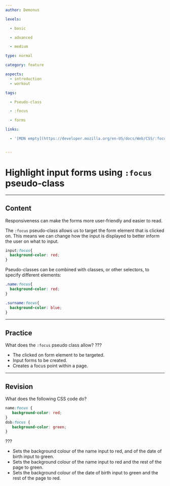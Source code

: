 ```yaml
---
author: Demonus

levels:

  - basic

  - advanced

  - medium

type: normal

category: feature

aspects:
  - introduction
  - workout

tags:

  - Pseudo-class

  - :focus

  - forms

links:

  - '[MDN empty](https://developer.mozilla.org/en-US/docs/Web/CSS/:focus)[documentation}'


---
```


# Highlight input forms using `:focus` pseudo-class

---
## Content

Responsiveness can make the forms more user-friendly and easier to read.

The `:focus` pseudo-class allows us to target the form element that is clicked on. This means we can change how the input is displayed to better inform the user on what to input.  

```css
input:focus{
  background-color: red;
}
```

Pseudo-classes can be combined with classes, or other selectors, to specify different elements:

```css
.name:focus{
  background-color: red;
}

.surname:focus{
  background-color: blue;
}
```

---
## Practice

What does the `:focus` pseudo class allow?
???


* The clicked on form element to be targeted.
* Input forms to be created.
* Creates a focus point within a page.

---
## Revision

What does the following CSS code do?
```css
name:focus {
   background-color: red;
}
dob:focus {
   background-color: green;
}
```
???

* Sets the background colour of the name input to red, and of the date of birth input to green.
* Sets the background colour of the name input to red and the rest of the page to green.
* Sets the background colour of the date of birth input to green and the rest of the page to red.
